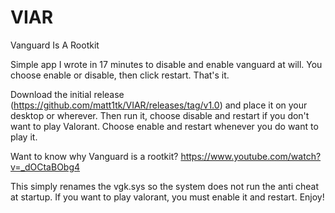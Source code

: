 # VIAR
Vanguard Is A Rootkit

Simple app I wrote in 17 minutes to disable and enable vanguard at will. You choose enable or disable, then click restart. That's it. 

Download the initial release (https://github.com/matt1tk/VIAR/releases/tag/v1.0) and place it on your desktop or wherever. Then run it, choose disable and restart if you don't want to play Valorant. Choose enable and restart whenever you do want to play it. 

Want to know why Vanguard is a rootkit? https://www.youtube.com/watch?v=_dOCtaBObg4

This simply renames the vgk.sys so the system does not run the anti cheat at startup. If you want to play valorant, you must enable it and restart. Enjoy!
